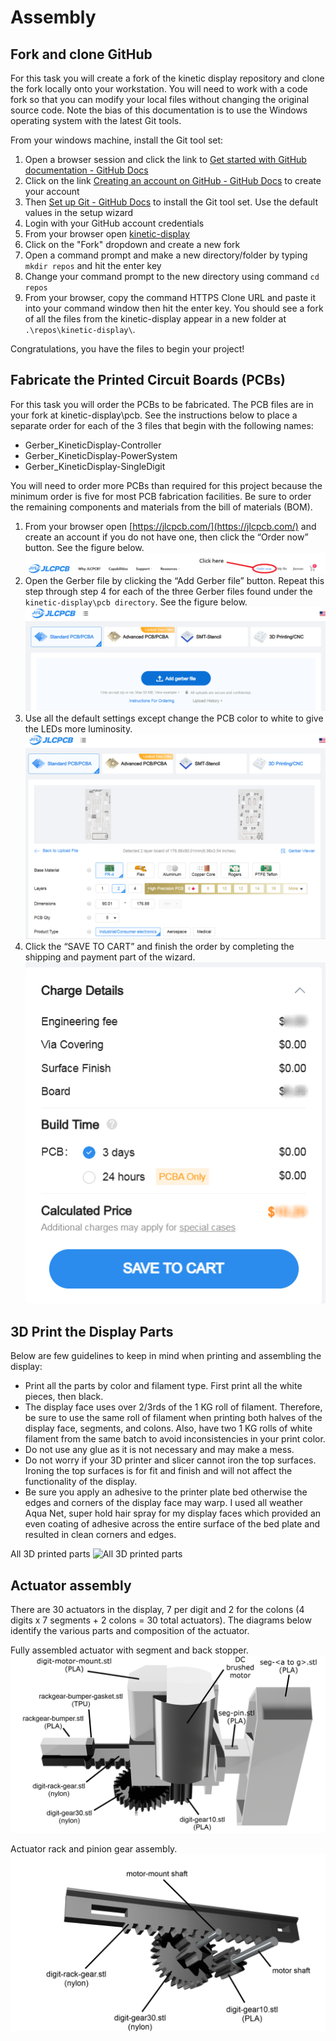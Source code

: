# Assembly

## Fork and clone GitHub

For this task you will create a fork of the kinetic display repository and clone the fork locally onto your workstation. You will need to work with a code fork so that you can modify your local files without changing the original source code. Note the bias of this documentation is to use the Windows operating system with the latest Git tools.

From your windows machine, install the Git tool set:

1. Open a browser session and click the link to [Get started with GitHub documentation - GitHub Docs](https://docs.github.com/en/get-started)
1. Click on the link [Creating an account on GitHub - GitHub Docs](https://docs.github.com/en/get-started/start-your-journey/creating-an-account-on-github) to create your account
1. Then [Set up Git - GitHub Docs](https://docs.github.com/en/get-started/getting-started-with-git/set-up-git) to install the Git tool set.  Use the default values in the setup wizard
1. Login with your GitHub account credentials
1. From your browser open [kinetic-display](https://github.com/gobbyo/kinetic-display)
1. Click on the "Fork" dropdown and create a new fork
1. Open a command prompt and make a new directory/folder by typing ```mkdir repos``` and hit the enter key
1. Change your command prompt to the new directory using command ```cd repos```
1. From your browser, copy the command HTTPS Clone URL and paste it into your command window then hit the enter key. You should see a fork of all the files from the kinetic-display appear in a new folder at ```.\repos\kinetic-display\```.

Congratulations, you have the files to begin your project!

## Fabricate the Printed Circuit Boards (PCBs)

For this task you will order the PCBs to be fabricated. The PCB files are in your fork at kinetic-display\pcb. See the instructions below to place a separate order for each of the 3 files that begin with the following names:

- Gerber_KineticDisplay-Controller
- Gerber_KineticDisplay-PowerSystem
- Gerber_KineticDisplay-SingleDigit

You will need to order more PCBs than required for this project because the minimum order is five for most PCB fabrication facilities. Be sure to order the remaining components and materials from the bill of materials (BOM).

1. From your browser open [https://jlcpcb.com/](https://jlcpcb.com/) and create an account if you do not have one, then click the “Order now” button. See the figure below.
![Click the 'order now' button](img/pcborder-1.png)
1. Open the Gerber file by clicking the “Add Gerber file” button. Repeat this step through step 4 for each of the three Gerber files found under the ```kinetic-display\pcb directory```. See the figure below.
![Click the 'Add Gerber file' button](img/pcborder-2.png)
1. Use all the default settings except change the PCB color to white to give the LEDs more luminosity.
![Use the default settings except set the PCB color to white](img/pcborder-3.png)
1. Click the “SAVE TO CART” and finish the order by completing the shipping and payment part of the wizard.
![Use the default settings except set the PCB color to white](img/pcborder-4.png)

## 3D Print the Display Parts

Below are few guidelines to keep in mind when printing and assembling the display:

- Print all the parts by color and filament type. First print all the white pieces, then black.
- The display face uses over 2/3rds of the 1 KG roll of filament. Therefore, be sure to use the same roll of filament when printing both halves of the display face, segments, and colons. Also, have two 1 KG rolls of white filament from the same batch to avoid inconsistencies in your print color.
- Do not use any glue as it is not necessary and may make a mess.
- Do not worry if your 3D printer and slicer cannot iron the top surfaces. Ironing the top surfaces is for fit and finish and will not affect the functionality of the display.
- Be sure you apply an adhesive to the printer plate bed otherwise the edges and corners of the display face may warp. I used all weather Aqua Net, super hold hair spray for my display faces which provided an even coating of adhesive across the entire surface of the bed plate and resulted in clean corners and edges.

All 3D printed parts
![All 3D printed parts](img/allparts.png)

## Actuator assembly

There are 30 actuators in the display, 7 per digit and 2 for the colons (4 digits x 7 segments + 2 colons = 30 total actuators). The diagrams below identify the various parts and composition of the actuator.

Fully assembled actuator with segment and back stopper.
![All 3D printed parts](img/motor-actuator-titles.png)

Actuator rack and pinion gear assembly.
![All 3D printed parts](img/motor-gears-title.png)